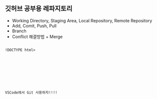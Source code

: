 ## 깃허브 공부용 레파지토리

- Working Directory, Staging Area, Local Repository, Remote Repository
- Add, Comit, Push, Pull
- Branch
- Conflict 해결방법 + Merge

<code>
!DOCTYPE html>
<html lang="en">
<head>
  <meta charset="UTF-8">
  <meta name="viewport" content="width=device-width, initial-scale=1.0">
  <title>이건 새로운 기능!!</title>
</head>
<body>
  <p>VSCode에서 Git 사용하자!!!!</p>
</body>
</html>
</code>